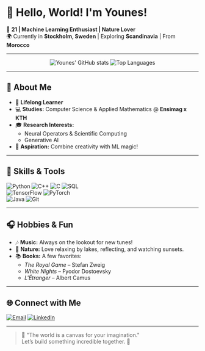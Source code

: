 # 👋 Hello, World! I'm Younes!

🌟 **21 | Machine Learning Enthusiast | Nature Lover**  
🌍 Currently in **Stockholm, Sweden** | Exploring **Scandinavia** | From **Morocco**  

---

<div align="center">
  <img src="https://github-readme-stats.vercel.app/api?username=FisherMoon25&show_icons=true&theme=tokyonight&hide_border=true" alt="Younes' GitHub stats" />
  <img src="https://github-readme-stats.vercel.app/api/top-langs/?username=FisherMoon25&layout=compact&theme=tokyonight&hide_border=true" alt="Top Languages" />
</div>

---

## 🚀 About Me

- 🌱 **Lifelong Learner**
- 💻 **Studies:** Computer Science & Applied Mathematics @ **Ensimag x KTH**  
- 🎓 **Research Interests:**  
  - Neural Operators & Scientific Computing  
  - Generative AI
- 🧠 **Aspiration:** Combine creativity with ML magic!  


---

## 🌟 Skills & Tools

![Python](https://img.shields.io/badge/Python-%2314354C.svg?style=flat&logo=python&logoColor=white)
![C++](https://img.shields.io/badge/C++-%2300599C.svg?style=flat&logo=c%2B%2B&logoColor=white)
![C](https://img.shields.io/badge/C-%2300599C.svg?style=flat&logo=c&logoColor=white)
![SQL](https://img.shields.io/badge/SQL-%2307405e.svg?style=flat&logo=sqlite&logoColor=white)  
![TensorFlow](https://img.shields.io/badge/TensorFlow-%23FF6F00.svg?style=flat&logo=tensorflow&logoColor=white)
![PyTorch](https://img.shields.io/badge/PyTorch-%23EE4C2C.svg?style=flat&logo=pytorch&logoColor=white)  
![Java](https://img.shields.io/badge/Java-%23F8981D.svg?style=flat&logo=java&logoColor=white)
![Git](https://img.shields.io/badge/Git-%23F05033.svg?style=flat&logo=git&logoColor=white)

---

## 🎧 Hobbies & Fun

- 🎶 **Music:** Always on the lookout for new tunes!  
- 🌳 **Nature:** Love relaxing by lakes, reflecting, and watching sunsets.  
- 📚 **Books:** A few favorites:  
  - *The Royal Game* – Stefan Zweig  
  - *White Nights* – Fyodor Dostoevsky  
  - *L'Étranger* – Albert Camus  

---

## 🌐 Connect with Me

[![Email](https://img.shields.io/badge/Email-D14836?style=flat&logo=gmail&logoColor=white)](mailto:younes_essafouri@hotmail.com)
[![LinkedIn](https://img.shields.io/badge/LinkedIn-%230077B5.svg?style=flat&logo=linkedin&logoColor=white)](https://www.linkedin.com/in/younes-essafouri/)

---

> 🌌 "The world is a canvas for your imagination."  
> Let’s build something incredible together. 🌟
